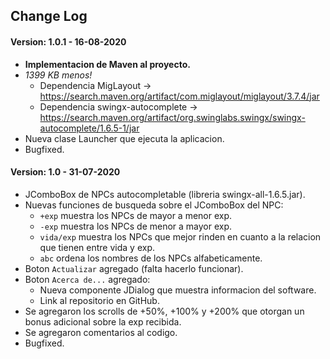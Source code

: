 ## Change Log

#### Version: 1.0.1 - 16-08-2020

- **Implementacion de Maven al proyecto.**
- *1399 KB menos!*
  - Dependencia MigLayout -> https://search.maven.org/artifact/com.miglayout/miglayout/3.7.4/jar
  - Dependencia swingx-autocomplete -> https://search.maven.org/artifact/org.swinglabs.swingx/swingx-autocomplete/1.6.5-1/jar
- Nueva clase Launcher que ejecuta la aplicacion.
- Bugfixed.

#### Version: 1.0 - 31-07-2020 

- JComboBox de NPCs autocompletable (libreria swingx-all-1.6.5.jar).
- Nuevas funciones de busqueda sobre el JComboBox del NPC:
  - `+exp` muestra los NPCs de mayor a menor exp.
  - `-exp` muestra los NPCs de menor a mayor exp.
  - `vida/exp` muestra los NPCs que mejor rinden en cuanto a la relacion que tienen entre vida y exp.
  - `abc` ordena los nombres de los NPCs alfabeticamente.
- Boton `Actualizar` agregado (falta hacerlo funcionar).
- Boton `Acerca de...` agregado:
  - Nueva componente JDialog que muestra informacion del software.
  - Link al repositorio en GitHub.
- Se agregaron los scrolls de +50%, +100% y +200% que otorgan un bonus adicional sobre la exp recibida.
- Se agregaron comentarios al codigo.
- Bugfixed.
